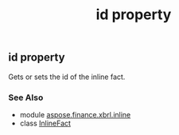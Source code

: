 ﻿---
title: id property
second_title: Aspose.Finance for Python via .NET API References
description: 
type: docs
weight: 40
url: /python-net/aspose.finance.xbrl.inline/inlinefact/id/
is_root: false
---

## id property


Gets or sets the id of the inline fact.

### See Also
* module [aspose.finance.xbrl.inline](../../)
* class [InlineFact](/finance/python-net/aspose.finance.xbrl.inline/inlinefact)
